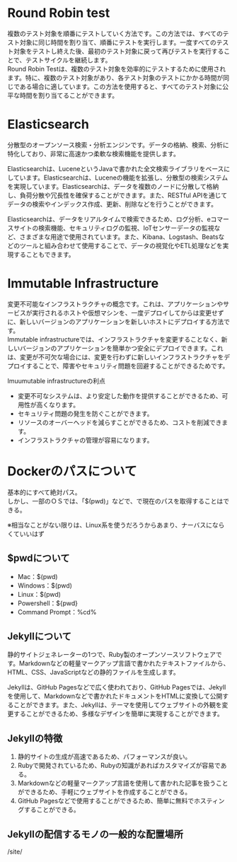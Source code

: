 # Round Robin test
複数のテスト対象を順番にテストしていく方法です。この方法では、すべてのテスト対象に同じ時間を割り当て、順番にテストを実行します。一度すべてのテスト対象をテストし終えた後、最初のテスト対象に戻って再びテストを実行することで、テストサイクルを継続します。<br>
Round Robin Testは、複数のテスト対象を効率的にテストするために使用されます。特に、複数のテスト対象があり、各テスト対象のテストにかかる時間が同じである場合に適しています。この方法を使用すると、すべてのテスト対象に公平な時間を割り当てることができます。

# Elasticsearch
分散型のオープンソース検索・分析エンジンです。データの格納、検索、分析に特化しており、非常に高速かつ柔軟な検索機能を提供します。

Elasticsearchは、LuceneというJavaで書かれた全文検索ライブラリをベースにしています。Elasticsearchは、Luceneの機能を拡張し、分散型の検索システムを実現しています。Elasticsearchは、データを複数のノードに分散して格納し、負荷分散や冗長性を確保することができます。また、RESTful APIを通じてデータの検索やインデックス作成、更新、削除などを行うことができます。

Elasticsearchは、データをリアルタイムで検索できるため、ログ分析、eコマースサイトの検索機能、セキュリティログの監視、IoTセンサーデータの監視など、さまざまな用途で使用されています。また、Kibana、Logstash、Beatsなどのツールと組み合わせて使用することで、データの視覚化やETL処理などを実現することもできます。

# Immutable Infrastructure
変更不可能なインフラストラクチャの概念です。これは、アプリケーションやサービスが実行されるホストや仮想マシンを、一度デプロイしてからは変更せずに、新しいバージョンのアプリケーションを新しいホストにデプロイする方法です。<br>
Immutable infrastructureでは、インフラストラクチャを変更することなく、新しいバージョンのアプリケーションを簡単かつ安全にデプロイできます。これは、変更が不可欠な場合には、変更を行わずに新しいインフラストラクチャをデプロイすることで、障害やセキュリティ問題を回避することができるためです。<br>

Imuumutable infrastructureの利点<br>
- 変更不可なシステムは、より安定した動作を提供することができるため、可用性が高くなります。
- セキュリティ問題の発生を防ぐことができます。
- リソースのオーバーヘッドを減らすことができるため、コストを削減できます。
- インフラストラクチャの管理が容易になります。

# Dockerのパスについて
基本的にすべて絶対パス。<br>
しかし、一部のＯＳでは、「$(pwd)」などで、で現在のパスを取得することはできる。

※相当なことがない限りは、Linux系を使うだろうからあまり、ナーバスにならくていいはず

## $pwdについて
- Mac：$(pwd)
- Windows：$(pwd)
- Linux：$(pwd)
- Powershell：${pwd}
- Command Prompt：%cd%


## Jekyllについて
静的サイトジェネレーターの1つで、Ruby製のオープンソースソフトウェアです。Markdownなどの軽量マークアップ言語で書かれたテキストファイルから、HTML、CSS、JavaScriptなどの静的ファイルを生成します。

Jekyllは、GitHub Pagesなどで広く使われており、GitHub Pagesでは、Jekyllを使用して、Markdownなどで書かれたドキュメントをHTMLに変換して公開することができます。また、Jekyllは、テーマを使用してウェブサイトの外観を変更することができるため、多様なデザインを簡単に実現することができます。

## Jekyllの特徴
1. 静的サイトの生成が高速であるため、パフォーマンスが良い。
1. Rubyで開発されているため、Rubyの知識があればカスタマイズが容易である。
1. Markdownなどの軽量マークアップ言語を使用して書かれた記事を扱うことができるため、手軽にウェブサイトを作成することができる。
1. GitHub Pagesなどで使用することができるため、簡単に無料でホスティングすることができる。

## Jekyllの配信するモノの一般的な配置場所
/site/